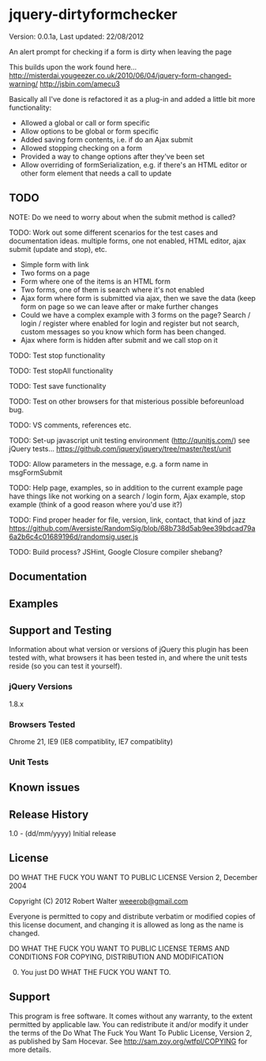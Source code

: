 # jquery-dirtyformchecker #

Version: 0.0.1a, Last updated: 22/08/2012

An alert prompt for checking if a form is dirty when leaving the page

This builds upon the work found here... 
http://misterdai.yougeezer.co.uk/2010/06/04/jquery-form-changed-warning/
http://jsbin.com/amecu3

Basically all I've done is refactored it as a plug-in and added a little bit
more functionality:
*	Allowed a global or call or form specific
* 	Allow options to be global or form specific
*	Added saving form contents, i.e. if do an Ajax submit
*	Allowed stopping checking on a form
*	Provided a way to change options after they've been set
*	Allow overriding of formSerialization, e.g. if there's an HTML editor or other form element that needs a call to update

## TODO ##

NOTE: Do we need to worry about when the submit method is called? 

TODO: Work out some different scenarios for the test cases and documentation ideas. multiple forms, one not enabled, HTML editor, ajax submit (update and stop), etc. 
*	Simple form with link
*	Two forms on a page
*	Form where one of the items is an HTML form
*	Two forms, one of them is search where it's not enabled
*	Ajax form where form is submitted via ajax, then we save the data (keep form on page so we can leave after or make further changes
*	Could we have a complex example with 3 forms on the page? Search / login / register where enabled for login and register but not search, custom messages so you know which form has been changed. 
*	Ajax where form is hidden after submit and we call stop on it

TODO: Test stop functionality

TODO: Test stopAll functionality

TODO: Test save functionality

TODO: Test on other browsers for that misterious possible beforeunload bug. 

TODO: VS comments, references etc. 

TODO: Set-up javascript unit testing environment (http://qunitjs.com/) see jQuery tests... https://github.com/jquery/jquery/tree/master/test/unit

TODO: Allow parameters in the message, e.g. a form name in msgFormSubmit

TODO: Help page, examples, so in addition to the current example page have things like not working on a search / login form, 
Ajax example, stop example (think of a good reason where you'd use it?)

TODO: Find proper header for file, version, link, contact, that kind of jazz
https://github.com/Aversiste/RandomSig/blob/68b738d5ab9ee39bdcad79a6a2b6c4c01689196d/randomsig.user.js

TODO: Build process? JSHint, Google Closure compiler shebang?

## Documentation ##


## Examples ##


## Support and Testing ##
Information about what version or versions of jQuery this plugin has been
tested with, what browsers it has been tested in, and where the unit tests
reside (so you can test it yourself).

### jQuery Versions ###
1.8.x

### Browsers Tested ###
Chrome 21, IE9 (IE8 compatiblity, IE7 compatiblity)

### Unit Tests ###

## Known issues ##

## Release History ##

1.0   - (dd/mm/yyyy) Initial release


## License ##
DO WHAT THE FUCK YOU WANT TO PUBLIC LICENSE
Version 2, December 2004

Copyright (C) 2012 Robert Walter <weeerob@gmail.com>

Everyone is permitted to copy and distribute verbatim or modified
copies of this license document, and changing it is allowed as long
as the name is changed.

DO WHAT THE FUCK YOU WANT TO PUBLIC LICENSE
TERMS AND CONDITIONS FOR COPYING, DISTRIBUTION AND MODIFICATION

0. You just DO WHAT THE FUCK YOU WANT TO.

## Support ##
This program is free software. It comes without any warranty, to
the extent permitted by applicable law. You can redistribute it
and/or modify it under the terms of the Do What The Fuck You Want
To Public License, Version 2, as published by Sam Hocevar. See
http://sam.zoy.org/wtfpl/COPYING for more details.
